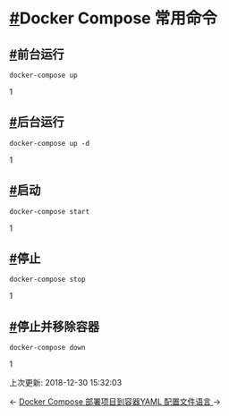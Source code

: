 # [#](https://funtl.com/zh/docker-compose/Docker-Compose-常用命令.html#docker-compose-常用命令)Docker Compose 常用命令

## [#](https://funtl.com/zh/docker-compose/Docker-Compose-常用命令.html#前台运行)前台运行

```text
docker-compose up
```

1

## [#](https://funtl.com/zh/docker-compose/Docker-Compose-常用命令.html#后台运行)后台运行

```text
docker-compose up -d
```

1

## [#](https://funtl.com/zh/docker-compose/Docker-Compose-常用命令.html#启动)启动

```text
docker-compose start
```

1

## [#](https://funtl.com/zh/docker-compose/Docker-Compose-常用命令.html#停止)停止

```text
docker-compose stop
```

1

## [#](https://funtl.com/zh/docker-compose/Docker-Compose-常用命令.html#停止并移除容器)停止并移除容器

```text
docker-compose down
```

1

上次更新: 2018-12-30 15:32:03

← [Docker Compose 部署项目到容器](https://funtl.com/zh/docker-compose/部署项目到容器.html)[YAML 配置文件语言 ](https://funtl.com/zh/docker-compose/YAML-配置文件语言.html)→
